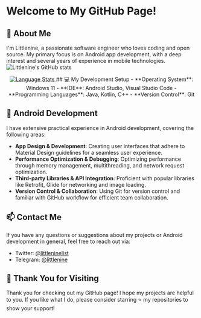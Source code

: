 # Welcome to My GitHub Page!

## 👋 About Me
I'm Littlenine, a passionate software engineer who loves coding and open source. My primary focus is on Android app development, with a deep interest and several years of experience in mobile technologies.
![Littlenine's GitHub stats](https://github-readme-stats.vercel.app/api?username=LittlenineEnnea&show_icons=true&theme=onedark)
<p align="center">
  <a href="https://github.com/LittlenineEnnea">
       <img alt="Language Stats" src="https://github-readme-stats.vercel.app/api/top-langs/?username=LittlenineEnnea&layout=compact&locale=us&include_all_commits=true&show_icons=true&count_private=true&bg_color=30,e96443,904e95&title_color=fff&text_color=fff"" />
    </a>
## 💻 My Development Setup
- **Operating System**: Windows 11
- **IDE**: Android Studio, Visual Studio Code
- **Programming Languages**: Java, Kotlin, C++
- **Version Control**: Git

## 📱 Android Development
I have extensive practical experience in Android development, covering the following areas:
- **App Design & Development**: Creating user interfaces that adhere to Material Design guidelines for a seamless user experience.
- **Performance Optimization & Debugging**: Optimizing performance through memory management, multithreading, and network request optimization.
- **Third-party Libraries & API Integration**: Proficient with popular libraries like Retrofit, Glide for networking and image loading.
- **Version Control & Collaboration**: Using Git for version control and familiar with GitHub workflow for efficient team collaboration.

## 📫 Contact Me
If you have any questions or suggestions about my projects or Android development in general, feel free to reach out via:
- Twitter: [@littleninelist](https://twitter.com/littleninelst)
- Telegram: [@littlenine](https://t.me/littlenine)

## 🌟 Thank You for Visiting
Thank you for checking out my GitHub page! I hope my projects are helpful to you. If you like what I do, please consider starring ⭐️ my repositories to show your support!
